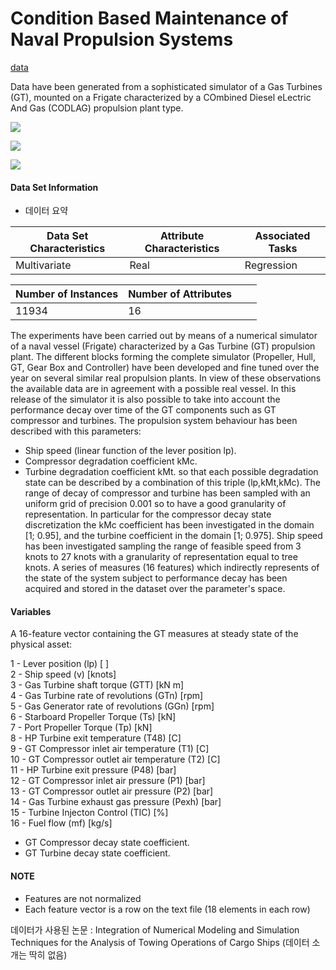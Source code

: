 # Condition Based Maintenance of Naval Propulsion Systems

[data](https://archive.ics.uci.edu/ml/datasets/Condition+Based+Maintenance+of+Naval+Propulsion+Plants#)

Data have been generated from a sophisticated simulator of a Gas Turbines (GT), mounted on a Frigate characterized by a COmbined Diesel eLectric And Gas (CODLAG) propulsion plant type.

 ![](https://img.shields.io/badge/sector-mechanical-red.svg)

 ![](https://img.shields.io/badge/labeled-yes-blue.svg)

 ![](https://img.shields.io/badge/time--series-yes-blue.svg)  

#### Data Set Information

- 데이터 요약  

| Data Set Characteristics | Attribute Characteristics | Associated Tasks |
| ------------------------ | ------------------------- | ---------------- |
| Multivariate             | Real                      | Regression       |

| Number of Instances | Number of Attributes |      |      |
| ------------------- | -------------------- | ---- | ---- |
| 11934               | 16                   |      |      |

> 

The experiments have been carried out by means of a numerical simulator of a naval vessel (Frigate) characterized by a Gas Turbine (GT) propulsion plant. The different blocks forming the complete simulator (Propeller, Hull, GT, Gear Box and Controller) have been developed and fine tuned over the year on several similar real propulsion plants. In view of these observations the available data are in agreement with a possible real vessel. 
In this release of the simulator it is also possible to take into account the performance decay over time of the GT components such as GT compressor and turbines. 
The propulsion system behaviour has been described with this parameters: 

- Ship speed (linear function of the lever position lp). 
- Compressor degradation coefficient kMc. 
- Turbine degradation coefficient kMt. 
  so that each possible degradation state can be described by a combination of this triple (lp,kMt,kMc). 
  The range of decay of compressor and turbine has been sampled with an uniform grid of precision 0.001 so to have a good granularity of representation. 
  In particular for the compressor decay state discretization the kMc coefficient has been investigated in the domain [1; 0.95], and the turbine coefficient in the domain [1; 0.975]. 
  Ship speed has been investigated sampling the range of feasible speed from 3 knots to 27 knots with a granularity of representation equal to tree knots. 
  A series of measures (16 features) which indirectly represents of the state of the system subject to performance decay has been acquired and stored in the dataset over the parameter's space. 

#### Variables

A 16-feature vector containing the GT measures at steady state of the physical asset:   

1 - Lever position (lp) [ ]  
2 - Ship speed (v) [knots]  
3 - Gas Turbine shaft torque (GTT) [kN m]  
4 - Gas Turbine rate of revolutions (GTn) [rpm]  
5 - Gas Generator rate of revolutions (GGn) [rpm]  
6 - Starboard Propeller Torque (Ts) [kN]  
7 - Port Propeller Torque (Tp) [kN]  
8 - HP Turbine exit temperature (T48) [C]  
9 - GT Compressor inlet air temperature (T1) [C]  
10 - GT Compressor outlet air temperature (T2) [C]  
11 - HP Turbine exit pressure (P48) [bar]  
12 - GT Compressor inlet air pressure (P1) [bar]  
13 - GT Compressor outlet air pressure (P2) [bar]  
14 - Gas Turbine exhaust gas pressure (Pexh) [bar]  
15 - Turbine Injecton Control (TIC) [%]  
16 - Fuel flow (mf) [kg/s]  

- GT Compressor decay state coefficient.  
- GT Turbine decay state coefficient.   

#### NOTE

- Features are not normalized
- Each feature vector is a row on the text file (18 elements in each row)

데이터가 사용된 논문 : Integration of Numerical Modeling and Simulation Techniques for the
Analysis of Towing Operations of Cargo Ships (데이터 소개는 딱히 없음)